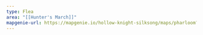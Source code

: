 ```yaml
---
type: Flea
area: "[[Hunter's March]]"
mapgenie-url: https://mapgenie.io/hollow-knight-silksong/maps/pharloom?locationIds=477999
---
```

